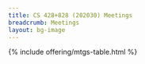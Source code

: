 ```yaml
---
title: CS 428+828 (202030) Meetings
breadcrumb: Meetings
layout: bg-image
---
```

{% include offering/mtgs-table.html %}
